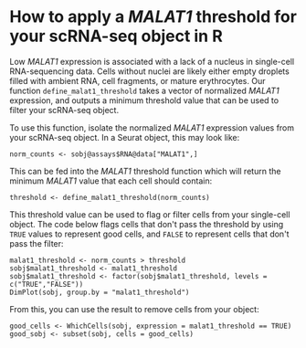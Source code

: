 # How to apply a _MALAT1_ threshold for your scRNA-seq object in R

Low _MALAT1_ expression is associated with a lack of a nucleus in single-cell RNA-sequencing data. Cells without nuclei are likely either empty droplets filled with ambient RNA, cell fragments, or mature erythrocytes. Our function `define_malat1_threshold` takes a vector of normalized _MALAT1_ expression, and outputs a minimum threshold value that can be used to filter your scRNA-seq object.

To use this function, isolate the normalized _MALAT1_ expression values from your scRNA-seq object. In a Seurat object, this may look like:

```
norm_counts <- sobj@assays$RNA@data["MALAT1",]
```

This can be fed into the _MALAT1_ threshold function which will return the minimum _MALAT1_ value that each cell should contain:

```
threshold <- define_malat1_threshold(norm_counts)
```

This threshold value can be used to flag or filter cells from your single-cell object. The code below flags cells that don't pass the threshold by using `TRUE` values to represent good cells, and `FALSE` to represent cells that don't pass the filter:

```
malat1_threshold <- norm_counts > threshold
sobj$malat1_threshold <- malat1_threshold
sobj$malat1_threshold <- factor(sobj$malat1_threshold, levels = c("TRUE","FALSE"))
DimPlot(sobj, group.by = "malat1_threshold")
```

From this, you can use the result to remove cells from your object:

```
good_cells <- WhichCells(sobj, expression = malat1_threshold == TRUE)
good_sobj <- subset(sobj, cells = good_cells)
```
